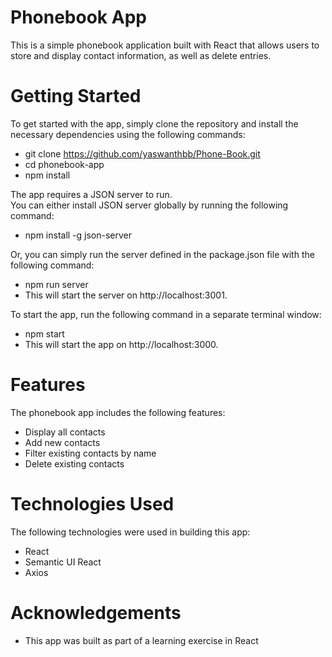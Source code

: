 # Phonebook App
This is a simple phonebook application built with React that allows users to store and display contact information, as well as delete entries.

# Getting Started
To get started with the app, simply clone the repository and install the necessary dependencies using the following commands:
- git clone https://github.com/yaswanthbb/Phone-Book.git
- cd phonebook-app
- npm install

The app requires a JSON server to run.<br>
You can either install JSON server globally by running the following command:
* npm install -g json-server

Or, you can simply run the server defined in the package.json file with the following command:<br>
* npm run server
* This will start the server on http://localhost:3001.

To start the app, run the following command in a separate terminal window:<br>
* npm start
* This will start the app on http://localhost:3000.

# Features
The phonebook app includes the following features:
<br>
* Display all contacts
* Add new contacts
* Filter existing contacts by name
* Delete existing contacts

# Technologies Used
The following technologies were used in building this app:

* React
* Semantic UI React
* Axios

# Acknowledgements
- This app was built as part of a learning exercise in React

